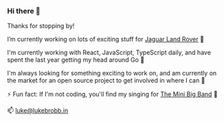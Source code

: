### Hi there 👋

Thanks for stopping by!

I’m currently working on lots of exciting stuff for [Jaguar Land Rover](https://www.jaguarlandrover.com/) :car:

I'm currently working with React, JavaScript, TypeScript daily, and have spent the last year getting my head around Go 🌱

I'm always looking for something exciting to work on, and am currently on the market for an open source project to get involved in where I can 👯

⚡ Fun fact: If I'm not coding, you'll find my singing for [The Mini Big Band](http://www.theminibigband.co.uk/) :microphone:

📫 luke@lukebrobb.in

